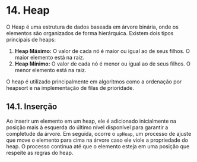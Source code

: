 # 14. Heap

O Heap é uma estrutura de dados baseada em árvore binária, onde os elementos são organizados de forma hierárquica. Existem dois tipos principais de heaps:

1. **Heap Máximo:** O valor de cada nó é maior ou igual ao de seus filhos. O maior elemento está na raiz.
2. **Heap Mínimo:** O valor de cada nó é menor ou igual ao de seus filhos. O menor elemento está na raiz.

O heap é utilizado principalmente em algoritmos como a ordenação por heapsort e na implementação de filas de prioridade.

## 14.1. Inserção

Ao inserir um elemento em um heap, ele é adicionado inicialmente na posição mais à esquerda do último nível disponível para garantir a completude da árvore. Em seguida, ocorre o `upHeap`, um processo de ajuste que move o elemento para cima na árvore caso ele viole a propriedade do heap. O processo continua até que o elemento esteja em uma posição que respeite as regras do heap.